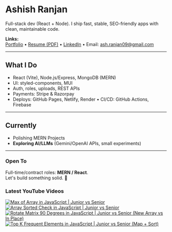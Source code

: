 # Ashish Ranjan

Full-stack dev (React + Node). I ship fast, stable, SEO-friendly apps with clean, maintainable code.

**Links:**  
[Portfolio](https://www.ashishranjan.net) • 
[Resume (PDF)](https://github.com/a2rp/resume/releases/latest/download/Ashish_Ranjan_Resume.pdf) • 
[LinkedIn](https://www.linkedin.com/in/aashishranjan/) • 
Email: ash.ranjan09@gmail.com

---

## What I Do
- React (Vite), Node.js/Express, MongoDB (MERN)
- UI: styled-components, MUI
- Auth, roles, uploads, REST APIs
- Payments: Stripe & Razorpay
- Deploys: GitHub Pages, Netlify, Render • CI/CD: GitHub Actions, Firebase

---

## Currently
- Polishing MERN Projects
- **Exploring AI/LLMs** (Gemini/OpenAI APIs, small experiments)

---

### Open To
Full-time/contract roles: **MERN / React**.  
Let's build something solid. 🚀

### Latest YouTube Videos
<p align="left">

<!-- BEGIN YOUTUBE-CARDS -->
[![Max of Array in JavaScript | Junior vs Senior](https://ytcards.demolab.com/?id=cK2xTfiwJ3M&title=Max+of+Array+in+JavaScript+%7C+Junior+vs+Senior&lang=en&timestamp=1761289486&background_color=%230d1117&title_color=%23ffffff&stats_color=%23b3b3b3&max_title_lines=2&width=360&border_radius=10 "Max of Array in JavaScript | Junior vs Senior")](https://www.youtube.com/shorts/cK2xTfiwJ3M)
[![Array Sorted Check in JavaScript | Junior vs Senior](https://ytcards.demolab.com/?id=dWmhzIbK6yA&title=Array+Sorted+Check+in+JavaScript+%7C+Junior+vs+Senior&lang=en&timestamp=1761289175&background_color=%230d1117&title_color=%23ffffff&stats_color=%23b3b3b3&max_title_lines=2&width=360&border_radius=10 "Array Sorted Check in JavaScript | Junior vs Senior")](https://www.youtube.com/shorts/dWmhzIbK6yA)
[![Rotate Matrix 90 Degrees in JavaScript | Junior vs Senior (New Array vs In Place)](https://ytcards.demolab.com/?id=-t5L9jsd4bc&title=Rotate+Matrix+90+Degrees+in+JavaScript+%7C+Junior+vs+Senior+%28New+Array+vs+In+Place%29&lang=en&timestamp=1761288192&background_color=%230d1117&title_color=%23ffffff&stats_color=%23b3b3b3&max_title_lines=2&width=360&border_radius=10 "Rotate Matrix 90 Degrees in JavaScript | Junior vs Senior (New Array vs In Place)")](https://www.youtube.com/shorts/-t5L9jsd4bc)
[![Top K Frequent Elements in JavaScript | Junior vs Senior (Map + Sort)](https://ytcards.demolab.com/?id=5nOckwryBpY&title=Top+K+Frequent+Elements+in+JavaScript+%7C+Junior+vs+Senior+%28Map+%2B+Sort%29&lang=en&timestamp=1761287705&background_color=%230d1117&title_color=%23ffffff&stats_color=%23b3b3b3&max_title_lines=2&width=360&border_radius=10 "Top K Frequent Elements in JavaScript | Junior vs Senior (Map + Sort)")](https://www.youtube.com/shorts/5nOckwryBpY)
<!-- END YOUTUBE-CARDS -->

</p>
